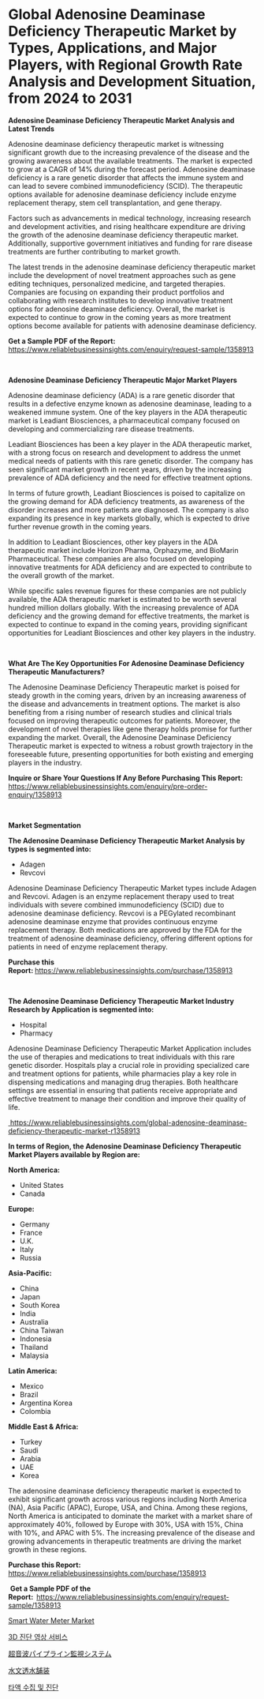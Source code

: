 <p><h1>Global Adenosine Deaminase Deficiency Therapeutic Market by Types, Applications, and Major Players, with Regional Growth Rate Analysis and Development Situation, from 2024 to 2031</h1></p><p><strong>Adenosine Deaminase Deficiency Therapeutic Market Analysis and Latest Trends</strong></p>
<p><p>Adenosine deaminase deficiency therapeutic market is witnessing significant growth due to the increasing prevalence of the disease and the growing awareness about the available treatments. The market is expected to grow at a CAGR of 14% during the forecast period. Adenosine deaminase deficiency is a rare genetic disorder that affects the immune system and can lead to severe combined immunodeficiency (SCID). The therapeutic options available for adenosine deaminase deficiency include enzyme replacement therapy, stem cell transplantation, and gene therapy. </p><p>Factors such as advancements in medical technology, increasing research and development activities, and rising healthcare expenditure are driving the growth of the adenosine deaminase deficiency therapeutic market. Additionally, supportive government initiatives and funding for rare disease treatments are further contributing to market growth.</p><p>The latest trends in the adenosine deaminase deficiency therapeutic market include the development of novel treatment approaches such as gene editing techniques, personalized medicine, and targeted therapies. Companies are focusing on expanding their product portfolios and collaborating with research institutes to develop innovative treatment options for adenosine deaminase deficiency. Overall, the market is expected to continue to grow in the coming years as more treatment options become available for patients with adenosine deaminase deficiency.</p></p>
<p><strong>Get a Sample PDF of the Report:&nbsp;</strong> <a href="https://www.reliablebusinessinsights.com/enquiry/request-sample/1358913">https://www.reliablebusinessinsights.com/enquiry/request-sample/1358913</a></p>
<p>&nbsp;</p>
<p><strong>Adenosine Deaminase Deficiency Therapeutic Major Market Players</strong></p>
<p><p>Adenosine deaminase deficiency (ADA) is a rare genetic disorder that results in a defective enzyme known as adenosine deaminase, leading to a weakened immune system. One of the key players in the ADA therapeutic market is Leadiant Biosciences, a pharmaceutical company focused on developing and commercializing rare disease treatments. </p><p>Leadiant Biosciences has been a key player in the ADA therapeutic market, with a strong focus on research and development to address the unmet medical needs of patients with this rare genetic disorder. The company has seen significant market growth in recent years, driven by the increasing prevalence of ADA deficiency and the need for effective treatment options. </p><p>In terms of future growth, Leadiant Biosciences is poised to capitalize on the growing demand for ADA deficiency treatments, as awareness of the disorder increases and more patients are diagnosed. The company is also expanding its presence in key markets globally, which is expected to drive further revenue growth in the coming years. </p><p>In addition to Leadiant Biosciences, other key players in the ADA therapeutic market include Horizon Pharma, Orphazyme, and BioMarin Pharmaceutical. These companies are also focused on developing innovative treatments for ADA deficiency and are expected to contribute to the overall growth of the market.</p><p>While specific sales revenue figures for these companies are not publicly available, the ADA therapeutic market is estimated to be worth several hundred million dollars globally. With the increasing prevalence of ADA deficiency and the growing demand for effective treatments, the market is expected to continue to expand in the coming years, providing significant opportunities for Leadiant Biosciences and other key players in the industry.</p></p>
<p>&nbsp;</p>
<p><strong>What Are The Key Opportunities For Adenosine Deaminase Deficiency Therapeutic Manufacturers?</strong></p>
<p><p>The Adenosine Deaminase Deficiency Therapeutic market is poised for steady growth in the coming years, driven by an increasing awareness of the disease and advancements in treatment options. The market is also benefiting from a rising number of research studies and clinical trials focused on improving therapeutic outcomes for patients. Moreover, the development of novel therapies like gene therapy holds promise for further expanding the market. Overall, the Adenosine Deaminase Deficiency Therapeutic market is expected to witness a robust growth trajectory in the foreseeable future, presenting opportunities for both existing and emerging players in the industry.</p></p>
<p><strong>Inquire or Share Your Questions If Any Before Purchasing This Report:</strong> <a href="https://www.reliablebusinessinsights.com/enquiry/pre-order-enquiry/1358913">https://www.reliablebusinessinsights.com/enquiry/pre-order-enquiry/1358913</a></p>
<p>&nbsp;</p>
<p><strong>Market Segmentation</strong></p>
<p><strong>The Adenosine Deaminase Deficiency Therapeutic Market Analysis by types is segmented into:</strong></p>
<p><ul><li>Adagen</li><li>Revcovi</li></ul></p>
<p><p>Adenosine Deaminase Deficiency Therapeutic Market types include Adagen and Revcovi. Adagen is an enzyme replacement therapy used to treat individuals with severe combined immunodeficiency (SCID) due to adenosine deaminase deficiency. Revcovi is a PEGylated recombinant adenosine deaminase enzyme that provides continuous enzyme replacement therapy. Both medications are approved by the FDA for the treatment of adenosine deaminase deficiency, offering different options for patients in need of enzyme replacement therapy.</p></p>
<p><strong>Purchase this Report:&nbsp;</strong><a href="https://www.reliablebusinessinsights.com/purchase/1358913">https://www.reliablebusinessinsights.com/purchase/1358913</a></p>
<p>&nbsp;</p>
<p><strong>The Adenosine Deaminase Deficiency Therapeutic Market Industry Research by Application is segmented into:</strong></p>
<p><ul><li>Hospital</li><li>Pharmacy</li></ul></p>
<p><p>Adenosine Deaminase Deficiency Therapeutic Market Application includes the use of therapies and medications to treat individuals with this rare genetic disorder. Hospitals play a crucial role in providing specialized care and treatment options for patients, while pharmacies play a key role in dispensing medications and managing drug therapies. Both healthcare settings are essential in ensuring that patients receive appropriate and effective treatment to manage their condition and improve their quality of life.</p></p>
<p><a href="https://www.reliablebusinessinsights.com/global-adenosine-deaminase-deficiency-therapeutic-market-r1358913">&nbsp;https://www.reliablebusinessinsights.com/global-adenosine-deaminase-deficiency-therapeutic-market-r1358913</a></p>
<p><strong>In terms of Region, the Adenosine Deaminase Deficiency Therapeutic Market Players available by Region are:</strong></p>
<p>
    <p> <strong> North America: </strong>
        <ul>
            <li>United States</li>
            <li>Canada</li>
        </ul>
        </p> 
    <p> <strong> Europe: </strong>
        <ul>
            <li>Germany</li>
            <li>France</li>
            <li>U.K.</li>
            <li>Italy</li>
            <li>Russia</li>
        </ul>
        </p> 
    <p> <strong> Asia-Pacific: </strong>
        <ul>
            <li>China</li>
            <li>Japan</li>
            <li>South Korea</li>
            <li>India</li>
            <li>Australia</li>
            <li>China Taiwan</li>
            <li>Indonesia</li>
            <li>Thailand</li>
            <li>Malaysia</li>
        </ul>
        </p> 
    <p> <strong> Latin America: </strong>
        <ul>
            <li>Mexico</li>
            <li>Brazil</li>
            <li>Argentina Korea</li>
            <li>Colombia</li>
        </ul>
        </p> 
    <p> <strong> Middle East & Africa: </strong>
        <ul>
            <li>Turkey</li>
            <li>Saudi</li>
            <li>Arabia</li>
            <li>UAE</li>
            <li>Korea</li>
        </ul>
    </p>
    </p>
<p><p>The adenosine deaminase deficiency therapeutic market is expected to exhibit significant growth across various regions including North America (NA), Asia Pacific (APAC), Europe, USA, and China. Among these regions, North America is anticipated to dominate the market with a market share of approximately 40%, followed by Europe with 30%, USA with 15%, China with 10%, and APAC with 5%. The increasing prevalence of the disease and growing advancements in therapeutic treatments are driving the market growth in these regions.</p></p>
<p><strong>Purchase this Report: </strong><a href="https://www.reliablebusinessinsights.com/purchase/1358913">https://www.reliablebusinessinsights.com/purchase/1358913</a></p>
<p>&nbsp;<strong>Get a Sample PDF of the Report:&nbsp;&nbsp;</strong><a href="https://www.reliablebusinessinsights.com/enquiry/request-sample/1358913">https://www.reliablebusinessinsights.com/enquiry/request-sample/1358913</a></p>
<p><strong></strong></p>
<p><p><a href="https://issuu.com/reportprime-2/docs/smart-water-meter-market-size-2030.pptx">Smart Water Meter Market</a></p><p><a href="https://github.com/iansanftyord09878/Market-Research-Report-List-1/blob/main/774322281691.md">3D 진단 영상 서비스</a></p><p><a href="https://github.com/charm854/Market-Research-Report-List-1/blob/main/281087789069.md">超音波パイプライン監視システム</a></p><p><a href="https://github.com/MacyOrn/Market-Research-Report-List-1/blob/main/843431789070.md">水文透水舗装</a></p><p><a href="https://github.com/TitusBoyer1/Market-Research-Report-List-1/blob/main/573383581692.md">타액 수집 및 진단</a></p></p>